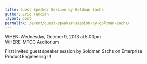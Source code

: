 ```yaml
---
title: Guest Speaker Session by Goldman Sachs
author: Eric Tendian
layout: post
permalink: /event/guest-speaker-session-by-goldman-sachs/
---
```


WHEN: Wednesday, October 9, 2013 at 5:00pm<br>
WHERE: MTCC Auditorium

First invited guest speaker session by Goldman Sachs on Enterprise Product Engineering !!!
